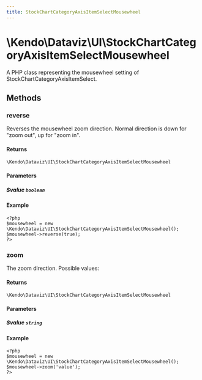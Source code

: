 ```yaml
---
title: StockChartCategoryAxisItemSelectMousewheel
---
```


# \Kendo\Dataviz\UI\StockChartCategoryAxisItemSelectMousewheel

A PHP class representing the mousewheel setting of StockChartCategoryAxisItemSelect.


## Methods

### reverse
Reverses the mousewheel zoom direction.
Normal direction is down for "zoom out", up for "zoom in".

#### Returns
`\Kendo\Dataviz\UI\StockChartCategoryAxisItemSelectMousewheel`

#### Parameters

##### $value `boolean`



#### Example 
    <?php
    $mousewheel = new \Kendo\Dataviz\UI\StockChartCategoryAxisItemSelectMousewheel();
    $mousewheel->reverse(true);
    ?>

### zoom
The zoom direction. Possible values:

#### Returns
`\Kendo\Dataviz\UI\StockChartCategoryAxisItemSelectMousewheel`

#### Parameters

##### $value `string`



#### Example 
    <?php
    $mousewheel = new \Kendo\Dataviz\UI\StockChartCategoryAxisItemSelectMousewheel();
    $mousewheel->zoom('value');
    ?>

